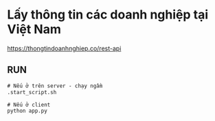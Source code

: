# Lấy thông tin các doanh nghiệp tại Việt Nam

https://thongtindoanhnghiep.co/rest-api

## RUN
```cmd
# Nếu ở trên server - chạy ngầm
.start_script.sh

# Nếu ở client
python app.py
```